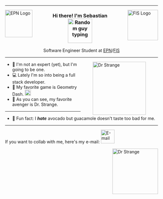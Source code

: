 <hr>

<img align="left" width="90px" alt="EPN Logo" src="https://upload.wikimedia.org/wikipedia/commons/8/8c/Escudo_de_la_Escuela_Polit%C3%A9cnica_Nacional.png"/>

<img align="right" width="100px" alt="FIS Logo" src="https://fis.epn.edu.ec/images/logo-FIS-sin-fondo.png"/>

<h3 align= "center">
  Hi there! I'm Sebastian
  <br>
  <img height="80px" alt="Random guy typing" src="https://media.baamboozle.com/uploads/images/524352/1654869338_333541_gif-url.gif" >
</h3>

<p align="center">
    Software Engineer Student at <a href = "https://www.epn.edu.ec/">EPN</a>/<a href = "https://fis.epn.edu.ec/index.php/es/">FIS</a>
</p>

<hr>

<img align="right" height="175px" style="margin-right:40px; margin-left:40px" alt="Dr Strange" src="https://lh3.googleusercontent.com/hDWuR5LksjYRcNQOnZR7lp4gubL-Qh6460BiVsU_5nJVguDeT_2vHSYOqvpbrgyMwUdLso4bi3KRPxYDI03E2uLnbm2DVdAvtkSkQtc=w600"/>

-   👤 I'm not an expert (yet), but I'm going to be one.
-   💻 Lately I'm so into  being a full stack developer.
-   👾 My favorite game is Geometry Dash.  <img width="20px" src="https://cdn2.steamgriddb.com/file/sgdb-cdn/icon_thumb/31073475fc4fe0f27c6b876472f0888e.png" alt="GD"/>
-   🏯 As you can see, my favorite avenger is Dr. Strange.

<hr>

-   🎃 Fun fact: I ***hate*** avocado but guacamole doesn't taste too bad for me.

<hr>

If you want to collab with me, here's my e-mail: <a href="alejandrosj159@hotmail.com"><img width="45px" src="https://logos-world.net/wp-content/uploads/2021/02/Outlook-Symbol.png" alt="E-mail"/></a>

<img align="right" height="150px" alt="Dr Strange" src="https://www.nicepng.com/png/full/139-1390846_vectores-lineas-png-vectores-de-lineas-decorativas-png.png"/>
